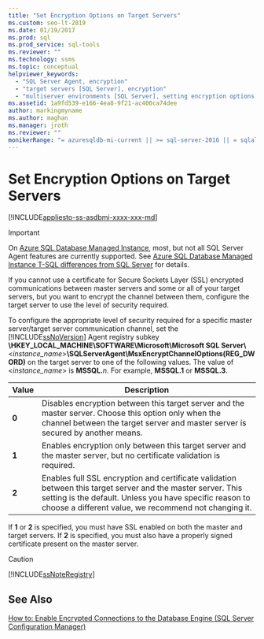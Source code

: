 ```yaml
---
title: "Set Encryption Options on Target Servers"
ms.custom: seo-lt-2019
ms.date: 01/19/2017
ms.prod: sql
ms.prod_service: sql-tools
ms.reviewer: ""
ms.technology: ssms
ms.topic: conceptual
helpviewer_keywords: 
  - "SQL Server Agent, encryption"
  - "target servers [SQL Server], encryption"
  - "multiserver environments [SQL Server], setting encryption options on target servers"
ms.assetid: 1a9fd539-e166-4ea8-9f21-ac400ca74dee
author: markingmyname
ms.author: maghan
ms.manager: jroth
ms.reviewer: ""
monikerRange: "= azuresqldb-mi-current || >= sql-server-2016 || = sqlallproducts-allversions"
---
```

# Set Encryption Options on Target Servers
[!INCLUDE[appliesto-ss-asdbmi-xxxx-xxx-md](../../includes/appliesto-ss-asdbmi-xxxx-xxx-md.md)]

> [!IMPORTANT]  
> On [Azure SQL Database Managed Instance](https://docs.microsoft.com/azure/sql-database/sql-database-managed-instance), most, but not all SQL Server Agent features are currently supported. See [Azure SQL Database Managed Instance T-SQL differences from SQL Server](https://docs.microsoft.com/azure/sql-database/sql-database-managed-instance-transact-sql-information#sql-server-agent) for details.

If you cannot use a certificate for Secure Sockets Layer (SSL) encrypted communications between master servers and some or all of your target servers, but you want to encrypt the channel between them, configure the target server to use the level of security required.  
  
To configure the appropriate level of security required for a specific master server/target server communication channel, set the [!INCLUDE[ssNoVersion](../../includes/ssnoversion-md.md)] Agent registry subkey **\HKEY_LOCAL_MACHINE\SOFTWARE\Microsoft\Microsoft SQL Server\\**\<*instance_name*>**\SQLServerAgent\MsxEncryptChannelOptions(REG_DWORD)** on the target server to one of the following values. The value of \<*instance_name*> is **MSSQL.**_n_. For example, **MSSQL.1** or **MSSQL.3**.  
  
|Value|Description|  
|---------|---------------|  
|**0**|Disables encryption between this target server and the master server. Choose this option only when the channel between the target server and master server is secured by another means.|  
|**1**|Enables encryption only between this target server and the master server, but no certificate validation is required.|  
|**2**|Enables full SSL encryption and certificate validation between this target server and the master server. This setting is the default. Unless you have specific reason to choose a different value, we recommend not changing it.|  
  
If **1** or **2** is specified, you must have SSL enabled on both the master and target servers. If **2** is specified, you must also have a properly signed certificate present on the master server.  
  
> [!CAUTION]  
> [!INCLUDE[ssNoteRegistry](../../includes/ssnoteregistry-md.md)]  
  
## See Also  
[How to: Enable Encrypted Connections to the Database Engine (SQL Server Configuration Manager)](https://msdn.microsoft.com/e1e55519-97ec-4404-81ef-881da3b42006)  
  
